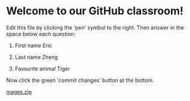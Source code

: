 # Welcome to our GitHub classroom!

Edit this file by clicking the 'pen' symbol to the right.
Then answer in the space below each question:

1. First name
Eric

2. Last name
Zheng
3. Favourite animal
Tiger

Now click the green 'commit changes' button at the bottom.

[mages.zip](https://github.com/yrdsb-peths/first-github-assignment-kldragonx/files/8309743/mages.zip)
